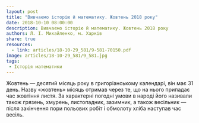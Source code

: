 ```yaml
---
layout: post
title: "Вивчаємо історію й математику. Жовтень 2018 року"
date: 2018-10-10 08:00:00
description: Вивчаємо історію й математику. Жовтень 2018 року
authors: Л. І. Михайленко, м. Харків
share: true
resources:
  - link: articles/18-10-29_581/9-581-70150.pdf
image: articles/18-10-29_581/9_581.jpg
tags:
 - Історія математики
---
```


Жовтень — десятий місяць року в григоріанському календарі, він має 31 день. Назву «жовтень» місяць отримав через те, що на нього припадає час жовтіння листя. За характерні погодні умови в народі його називали також грязень, хмурень, листопадник, зазимник, а також весільник — після закінчення пори польових робіт і обмолоту хліба наступав час весіль.
